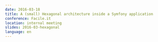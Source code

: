 ```yaml
---
date: 2016-03-18
title: A (small) Hexagonal architecture inside a Symfony application
conference: Facile.it
location: internal meeting
slides: 2016-03-hexagonal
language: en
---
```

